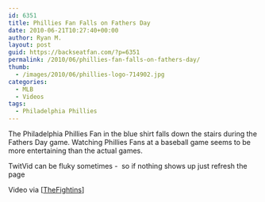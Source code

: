 ```yaml
---
id: 6351
title: Phillies Fan Falls on Fathers Day
date: 2010-06-21T10:27:40+00:00
author: Ryan M.
layout: post
guid: https://backseatfan.com/?p=6351
permalink: /2010/06/phillies-fan-falls-on-fathers-day/
thumb:
  - /images/2010/06/phillies-logo-714902.jpg
categories:
  - MLB
  - Videos
tags:
  - Philadelphia Phillies
---
```


<div class="entry">
  <p>
    The Philadelphia Phillies Fan in the blue shirt falls down the stairs during the Fathers Day game. Watching Phillies Fans at a baseball game seems to be more entertaining than the actual games.
  </p>

  <p>
  </p>

  <p>
    TwitVid can be fluky sometimes -  so if nothing shows up just refresh the page
  </p>

  <p>
    Video via [<a href="https://www.thefightins.com/meechone/who-wants-to-see-someone-fall-flat-on-their-face/">TheFightins</a>]
  </p>
</div>

